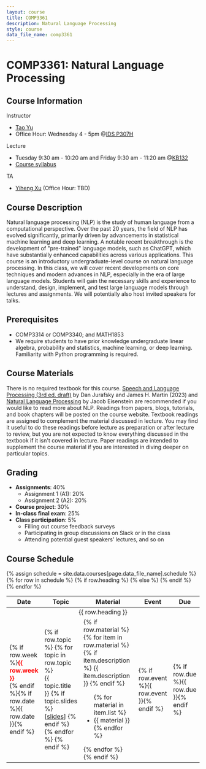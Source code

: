 ```yaml
---
layout: course
title: COMP3361
description: Natural Language Processing
style: course
data_file_name: comp3361
---
```


# COMP3361: Natural Language Processing

## Course Information

Instructor

- [Tao Yu](https://taoyds.github.io/)
- Office Hour: Wednesday 4 - 5pm @[IDS P307H](https://datascience.hku.hk/contact-us/#find-us)

Lecture

- Tuesday 9:30 am - 10:20 am and Friday 9:30 am - 11:20 am @[KB132](https://its.hku.hk/teaching-space/kb132)
- [Course syllabus](https://docs.google.com/document/d/1aJUitHhGYnyOL3FTwDG88swyk4EoViDCSc6dlKbTocY/edit?usp=sharing)

TA

- [Yiheng Xu](https://yihengxu.com/) (Office Hour: TBD)

## Course Description

Natural language processing (NLP) is the study of human language from a computational perspective. Over the past 20 years, the field of NLP has evolved significantly, primarily driven by advancements in statistical machine learning and deep learning. A notable recent breakthrough is the development of "pre-trained" language models, such as ChatGPT, which have substantially enhanced capabilities across various applications. This course is an introductory undergraduate-level course on natural language processing. In this class, we will cover recent developments on core techniques and modern advances in NLP, especially in the era of large language models. Students will gain the necessary skills and experience to understand, design, implement, and test large language models through lectures and assignments. We will potentially also host invited speakers for talks. 

## Prerequisites

- COMP3314 or COMP3340; and MATH1853
- We require students to have prior knowledge undergraduate linear algebra, probability and statistics, machine learning, or deep learning. Familiarity with Python programming is required.

## Course Materials

There is no required textbook for this course. [Speech and Language Processing (3rd ed. draft)](https://web.stanford.edu/~jurafsky/slp3/) by Dan Jurafsky and James H. Martin (2023) and [Natural Language Processing](https://github.com/jacobeisenstein/gt-nlp-class/blob/master/notes/eisenstein-nlp-notes.pdf) by Jacob Eisenstein are recommended if you would like to read more about NLP. Readings from papers, blogs, tutorials, and book chapters will be posted on the course website. Textbook readings are assigned to complement the material discussed in lecture. You may find it useful to do these readings before lecture as preparation or after lecture to review, but you are not expected to know everything discussed in the textbook if it isn't covered in lecture. Paper readings are intended to supplement the course material if you are interested in diving deeper on particular topics.

## Grading

- **Assignments**: 40%
  - Assignment 1 (A1): 20%
  - Assignment 2 (A2): 20%
- **Course project**: 30%
- **In-class final exam**: 25%
- **Class participation**: 5%
  - Filling out course feedback surveys
  - Participating in group discussions on Slack or in the class
  - Attending potential guest speakers’ lectures, and so on

## Course Schedule

<table class="table">
<colgroup>
    <col style="width:10%">
    <col style="width:20%">
    <col style="width:40%">
    <col style="width:10%">
    <col style="width:10%">
</colgroup>
<thead>
<tr>
    <th>Date</th>
    <th>Topic</th>
    <th>Material</th>
    <th>Event</th>
    <th>Due</th>
</tr>
</thead>
<tbody>
    {% assign schedule = site.data.courses[page.data_file_name].schedule %}
    {% for row in schedule %}
    {% if row.heading %}
    <tr>
        <td colspan="5" style="text-align: center;">{{ row.heading }}</td>
    </tr>
    {% else %}
    <tr>
      <td>{% if row.week %}<b><font color="red">{{ row.week }}</font></b><br>{% endif %}{% if row.date %}{{ row.date }}{% endif %}</td>
      <td>
      {% if row.topic %}
        {% for topic in row.topic %}
          <div>
            {{ topic.title }}
            {% if topic.slides %}
              <br>
              [<a href="{{ topic.slides }}">slides</a>]
            {% endif %}
          </div>
        {% endfor %}
      {% endif %}
      </td>
      <td>
        {% if row.material %}
          {% for item in row.material %}
            {% if item.description %}
              {{ item.description }}
            {% endif %}
            <ul>
              {% for material in item.list %}
              <li>{{ material }}</li>
              {% endfor %}
            </ul>
          {% endfor %}
        {% endif %}
    </td>
      <td>{% if row.event %}{{ row.event }}{% endif %}</td>
      <td>{% if row.due %}{{ row.due }}{% endif %}</td>
    </tr>
    {% endif %}
    {% endfor %}

</tbody>
</table>
